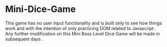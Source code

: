 # Mini-Dice-Game
This game has no user input functionality and is built only to see how things work and with the intention of only practicing DOM related to Javascript .  Any further modification on this Mini Boss Level Dice Game will be made in subsequent days . 
